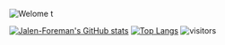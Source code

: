 
![Welome t](https://user-images.githubusercontent.com/78430591/114734879-a3eb2180-9d12-11eb-9d33-7af0a009a542.png)





[![Jalen-Foreman's GitHub stats](https://github-readme-stats.vercel.app/api?username=Jalen-Foreman)](https://github.com/Jalen-Foreman/github-readme-stats)
[![Top Langs](https://github-readme-stats.vercel.app/api/top-langs/?username=Jalen-Foreman&layout=compact)](https://github.com/Jalen-Foreman/github-readme-stats)
![visitors](https://visitor-badge.glitch.me/badge?page_id=Jalen-Foreman.Jalen-Foreman)
